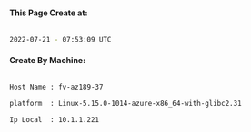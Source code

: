 
   
#### This Page Create at:

```bash

2022-07-21 - 07:53:09 UTC

```

#### Create By Machine:

```bash

Host Name : fv-az189-37

platform  : Linux-5.15.0-1014-azure-x86_64-with-glibc2.31

Ip Local  : 10.1.1.221

```

